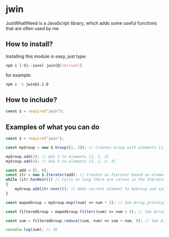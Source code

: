# jwin

JustWhatINeed is a JavaScript library, which adds some useful functions that are often used by me

## How to install?

Installing this module is easy, just type:

``` bash
npm i [-S|--save] jwin[@[version]]
```

for example:

``` bash
npm i -S jwin@1.1.0
```

## How to include?

``` javascript
const $ = require("jwin");
```

## Examples of what you can do

``` javascript
const $ = require("jwin");

const myGroup = new $.Group([1, 2]); // Creates Group with elements [1, 2]

myGroup.add(3); // Ads 3 to elements [1, 2, 3]
myGroup.add(4); // Ads 4 to elements [1, 2, 3, 4]

const add = [5, 6];
const itr = new $.Iterator(add); // Creates an Iterator based on elements [5, 6]
while (itr.hasNext()) // Cycle as long there are values in the Iterator
{
    myGroup.add(itr.next()); // Adds current element to myGroup and cycle through the elements
}

const mapedGroup = myGroup.map((num) => num * 2); // See Array.prototype.map: [2, 4, 6, 8, 10, 12]

const filteredGroup = mapedGroup.filter((num) => num > 6); // See Array.prototype.filter: [8, 10, 12]

const sum = filteredGroup.reduce((sum, num) => sum + num, 0); // See Array.protorype.reduce: 30

console.log(sum); // 30
```
